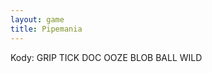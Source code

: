 ```yaml
---
layout: game
title: Pipemania
---
```


Kody: 	GRIP
        	TICK
        	DOC
        	OOZE
        	BLOB
        	BALL
        	WILD
